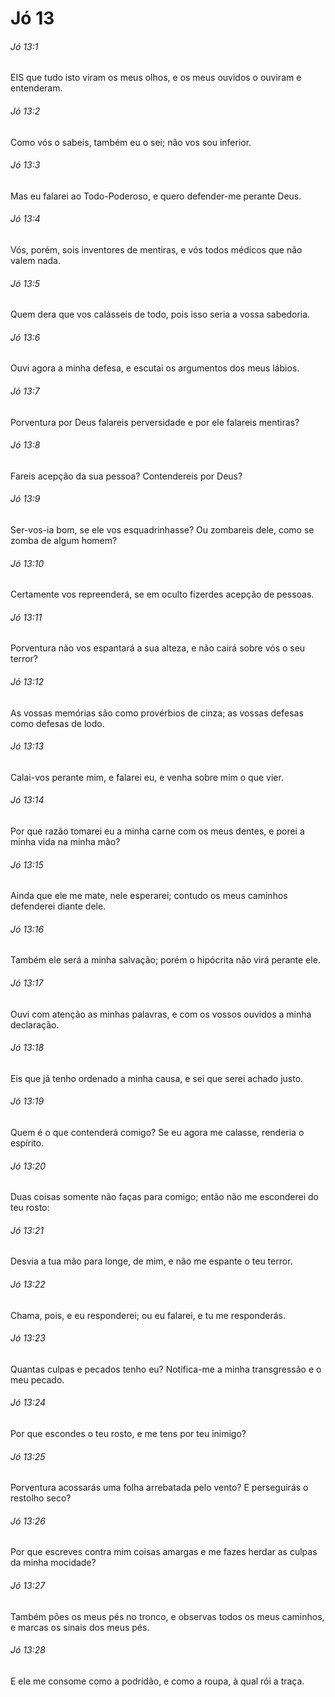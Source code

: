 # Jó 13

###### Jó 13:1

EIS que tudo isto viram os meus olhos, e os meus ouvidos o ouviram e entenderam.

###### Jó 13:2

Como vós o sabeis, também eu o sei; não vos sou inferior.

###### Jó 13:3

Mas eu falarei ao Todo-Poderoso, e quero defender-me perante Deus.

###### Jó 13:4

Vós, porém, sois inventores de mentiras, e vós todos médicos que não valem nada.

###### Jó 13:5

Quem dera que vos calásseis de todo, pois isso seria a vossa sabedoria.

###### Jó 13:6

Ouvi agora a minha defesa, e escutai os argumentos dos meus lábios.

###### Jó 13:7

Porventura por Deus falareis perversidade e por ele falareis mentiras?

###### Jó 13:8

Fareis acepção da sua pessoa? Contendereis por Deus?

###### Jó 13:9

Ser-vos-ia bom, se ele vos esquadrinhasse? Ou zombareis dele, como se zomba de algum homem?

###### Jó 13:10

Certamente vos repreenderá, se em oculto fizerdes acepção de pessoas.

###### Jó 13:11

Porventura não vos espantará a sua alteza, e não cairá sobre vós o seu terror?

###### Jó 13:12

As vossas memórias são como provérbios de cinza; as vossas defesas como defesas de lodo.

###### Jó 13:13

Calai-vos perante mim, e falarei eu, e venha sobre mim o que vier.

###### Jó 13:14

Por que razão tomarei eu a minha carne com os meus dentes, e porei a minha vida na minha mão?

###### Jó 13:15

Ainda que ele me mate, nele esperarei; contudo os meus caminhos defenderei diante dele.

###### Jó 13:16

Também ele será a minha salvação; porém o hipócrita não virá perante ele.

###### Jó 13:17

Ouvi com atenção as minhas palavras, e com os vossos ouvidos a minha declaração.

###### Jó 13:18

Eis que já tenho ordenado a minha causa, e sei que serei achado justo.

###### Jó 13:19

Quem é o que contenderá comigo? Se eu agora me calasse, renderia o espírito.

###### Jó 13:20

Duas coisas somente não faças para comigo; então não me esconderei do teu rosto:

###### Jó 13:21

Desvia a tua mão para longe, de mim, e não me espante o teu terror.

###### Jó 13:22

Chama, pois, e eu responderei; ou eu falarei, e tu me responderás.

###### Jó 13:23

Quantas culpas e pecados tenho eu? Notifica-me a minha transgressão e o meu pecado.

###### Jó 13:24

Por que escondes o teu rosto, e me tens por teu inimigo?

###### Jó 13:25

Porventura acossarás uma folha arrebatada pelo vento? E perseguirás o restolho seco?

###### Jó 13:26

Por que escreves contra mim coisas amargas e me fazes herdar as culpas da minha mocidade?

###### Jó 13:27

Também pões os meus pés no tronco, e observas todos os meus caminhos, e marcas os sinais dos meus pés.

###### Jó 13:28

E ele me consome como a podridão, e como a roupa, à qual rói a traça.

